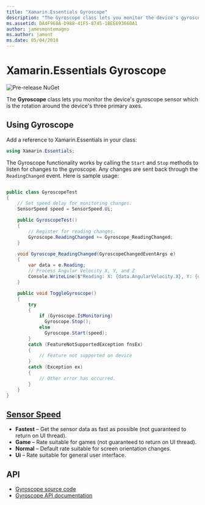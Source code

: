 ```yaml
---
title: "Xamarin.Essentials Gyroscope"
description: "The Gyroscope class lets you monitor the device's gyroscope sensor which is the rotation around the device's three primary axes."
ms.assetid: DA4F968A-D988-41F5-8745-1BEE693660A1
author: jamesmontemagno
ms.author: jamont
ms.date: 05/04/2018
---
```

# Xamarin.Essentials Gyroscope

![Pre-release NuGet](~/media/shared/pre-release.png)

The **Gyroscope** class lets you monitor the device's gyroscope sensor which is the rotation around the device's three primary axes.

## Using Gyroscope

Add a reference to Xamarin.Essentials in your class:

```csharp
using Xamarin.Essentials;
```

The Gyroscope functionality works by calling the `Start` and `Stop` methods to listen for changes to the gyroscope. Any changes are sent back through the `ReadingChanged` event. Here is sample usage:

```csharp

public class GyroscopeTest
{
    // Set speed delay for monitoring changes.
    SensorSpeed speed = SensorSpeed.Ui;

    public GyroscopeTest()
    {
        // Register for reading changes.
        Gyroscope.ReadingChanged += Gyroscope_ReadingChanged;
    }

    void Gyroscope_ReadingChanged(GyroscopeChangedEventArgs e)
    {
        var data = e.Reading;
        // Process Angular Velocity X, Y, and Z
        Console.WriteLine($"Reading: X: {data.AngularVelocity.X}, Y: {data.AngularVelocity.Y}, Z: {data.AngularVelocity.Z}");
    }

    public void ToggleGyroscope()
    {
        try
        {
            if (Gyroscope.IsMonitoring)
              Gyroscope.Stop();
            else
              Gyroscope.Start(speed);
        }
        catch (FeatureNotSupportedException fnsEx)
        {
            // Feature not supported on device
        }
        catch (Exception ex)
        {
            // Other error has occurred.
        }
    }
}
```

## [Sensor Speed](xref:Xamarin.Essentials.SensorSpeed)

- **Fastest** – Get the sensor data as fast as possible (not guaranteed to return on UI thread).
- **Game** – Rate suitable for games (not guaranteed to return on UI thread).
- **Normal** – Default rate suitable for screen orientation changes.
- **Ui** – Rate suitable for general user interface.

## API

- [Gyroscope source code](https://github.com/xamarin/Essentials/tree/master/Essentials/Gyroscope)
- [Gyroscope API documentation](xref:Xamarin.Essentials.Gyroscope)
